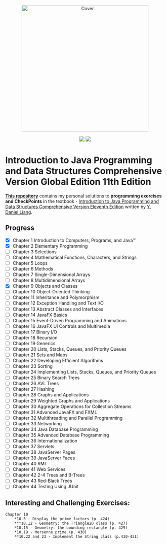 <p align="center">
  <a href="https://www.pearson.com/uk/educators/higher-education-educators/program/Liang-Introduction-to-Java-Programming-and-Data-Structures-Comprehensive-Version-Global-Edition-11th-Edition/PGM1898285.html"><img src="https://www.pearsonhighered.com/assets/bigcovers/1/2/9/2/1292221879.JPG" height="400" title="Cover" alt="Cover"></a>
</p>
<p align="center">
<img src="https://img.shields.io/badge/In%20Progress-Chapter 3-blue.svg" />
  <img src="https://img.shields.io/badge/Made%20With-Java 8-purple.svg" />
</p>

# Introduction to Java Programming and Data Structures Comprehensive Version Global Edition 11th Edition
**[This repository](https://github.com/Alex-Golub/Java-ProgrammIng-and-Data-Structures-11th)** contains my personal solutions to **programming exercises and CheckPoints** in the textbook - [Introduction to Java Programming and Data Structures Comprehensive Version Eleventh Edition](https://www.pearson.com/uk/educators/higher-education-educators/program/Liang-Introduction-to-Java-Programming-and-Data-Structures-Comprehensive-Version-Global-Edition-11th-Edition/PGM1898285.html) written by [Y. Daniel Liang](https://yongdanielliang.github.io/).

## Progress
- [x] Chapter 1 Introduction to Computers, Programs, and Java™
- [x] Chapter 2 Elementary Programming
- [ ] Chapter 3 Selections
- [ ] Chapter 4 Mathematical Functions, Characters, and Strings
- [ ] Chapter 5 Loops
- [ ] Chapter 6 Methods
- [ ] Chapter 7 Single-Dimensional Arrays 
- [ ] Chapter 8 Multidimensional Arrays
- [x] Chapter 9 Objects and Classes 
- [ ] Chapter 10 Object-Oriented Thinking
- [ ] Chapter 11 Inheritance and Polymorphism
- [ ] Chapter 12 Exception Handling and Text I/O
- [ ] Chapter 13 Abstract Classes and Interfaces
- [ ] Chapter 14 JavaFX Basics
- [ ] Chapter 15 Event-Driven Programming and Animations
- [ ] Chapter 16 JavaFX UI Controls and Multimedia
- [ ] Chapter 17 Binary I/O
- [ ] Chapter 18 Recursion
- [ ] Chapter 19 Generics
- [ ] Chapter 20 Lists, Stacks, Queues, and Priority Queues
- [ ] Chapter 21 Sets and Maps
- [ ] Chapter 22 Developing Efficient Algorithms
- [ ] Chapter 23 Sorting
- [ ] Chapter 24 Implementing Lists, Stacks, Queues, and Priority Queues
- [ ] Chapter 25 Binary Search Trees
- [ ] Chapter 26 AVL Trees
- [ ] Chapter 27 Hashing
- [ ] Chapter 28 Graphs and Applications
- [ ] Chapter 29 Weighted Graphs and Applications
- [ ] Chapter 30 Aggregate Operations for Collection Streams
- [ ] Chapter 31 Advanced JavaFX and FXML
- [ ] Chapter 32 Multithreading and Parallel Programming
- [ ] Chapter 33 Networking
- [ ] Chapter 34 Java Database Programming
- [ ] Chapter 35 Advanced Database Programming
- [ ] Chapter 36 Internationalization
- [ ] Chapter 37 Servlets
- [ ] Chapter 38 JavaServer Pages
- [ ] Chapter 39 JavaServer Faces
- [ ] Chapter 40 RMI
- [ ] Chapter 41 Web Services
- [ ] Chapter 42 2-4 Trees and B-Trees
- [ ] Chapter 43 Red-Black Trees
- [ ] Chapter 44 Testing Using JUnit

## Interesting and Challenging Exercises:
    Chapter 10
        *10.5 - Display the prime factors (p. 424)
        ***10.12 - Geometry: the Triangle2D class (p. 427)
        *10.15 - Geometry: the bounding rectangle (p. 429)
        *10.19 - Mersenne prime (p. 430)
        **10.22 and 23 - Implement the String class (p.430-431)
